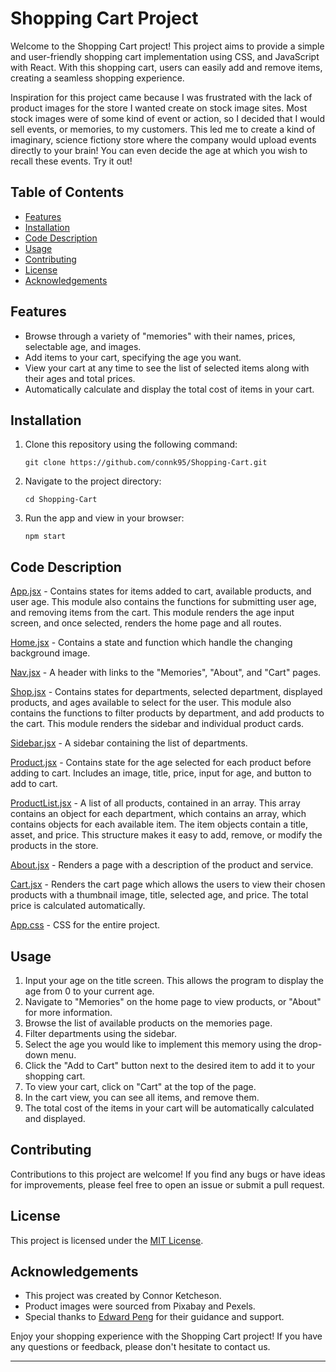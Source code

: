 # Shopping Cart Project

Welcome to the Shopping Cart project! This project aims to provide a simple and user-friendly shopping cart implementation using CSS, and JavaScript with React. With this shopping cart, users can easily add and remove items, creating a seamless shopping experience.

Inspiration for this project came because I was frustrated with the lack of product images for the store I wanted create on stock image sites. Most stock images were of some kind of event or action, so I decided that I would sell events, or memories, to my customers. This led me to create a kind of imaginary, science fictiony store where the company would upload events directly to your brain! You can even decide the age at which you wish to recall these events. Try it out!

## Table of Contents

- [Features](https://github.com/connk95/Shopping-Cart/blob/main/README.md#features)
- [Installation](https://github.com/connk95/Shopping-Cart/blob/main/README.md#installation)
- [Code Description](https://github.com/connk95/Shopping-Cart/blob/main/README.md#code-description)
- [Usage](https://github.com/connk95/Shopping-Cart/blob/main/README.md#usage)
- [Contributing](https://github.com/connk95/Shopping-Cart/blob/main/README.md#contributing)
- [License](https://github.com/connk95/Shopping-Cart/blob/main/README.md#license)
- [Acknowledgements](https://github.com/connk95/Shopping-Cart/blob/main/README.md#acknowledgements)

## Features

- Browse through a variety of "memories" with their names, prices, selectable age, and images.
- Add items to your cart, specifying the age you want.
- View your cart at any time to see the list of selected items along with their ages and total prices.
- Automatically calculate and display the total cost of items in your cart.

## Installation

1. Clone this repository using the following command:
   ```
   git clone https://github.com/connk95/Shopping-Cart.git
   ```

2. Navigate to the project directory:
   ```
   cd Shopping-Cart
   ```

3. Run the app and view in your browser:
   ```
   npm start
   ```

## Code Description

[App.jsx](https://github.com/connk95/Shopping-Cart/blob/main/src/App.jsx) - Contains states for items added to cart, available products, and user age. This module also contains the functions for submitting user age, and removing items from the cart. This module renders the age input screen, and once selected, renders the home page and all routes.

[Home.jsx](https://github.com/connk95/Shopping-Cart/blob/main/src/Site/Layout/Home/Home.jsx) - Contains a state and function which handle the changing background image.

[Nav.jsx](https://github.com/connk95/Shopping-Cart/blob/main/src/Site/Layout/Nav.jsx) - A header with links to the "Memories", "About", and "Cart" pages.

[Shop.jsx](https://github.com/connk95/Shopping-Cart/blob/main/src/Site/Layout/Shop/Shop.jsx) - Contains states for departments, selected department, displayed products, and ages available to select for the user. This module also contains the functions to filter products by department, and add products to the cart. This module renders the sidebar and individual product cards.

[Sidebar.jsx](https://github.com/connk95/Shopping-Cart/blob/main/src/Site/Layout/Sidebar.jsx) - A sidebar containing the list of departments.

[Product.jsx](https://github.com/connk95/Shopping-Cart/blob/main/src/Site/Products/Product.jsx) - Contains state for the age selected for each product before adding to cart. Includes an image, title, price, input for age, and button to add to cart.

[ProductList.jsx](https://github.com/connk95/Shopping-Cart/blob/main/src/Site/Products/ProductList.jsx) - A list of all products, contained in an array. This array contains an object for each department, which contains an array, which contains objects for each available item. The item objects contain a title, asset, and price. This structure makes it easy to add, remove, or modify the products in the store.

[About.jsx](https://github.com/connk95/Shopping-Cart/blob/main/src/Site/Layout/Shop/Shop.test.jsx) - Renders a page with a description of the product and service.

[Cart.jsx](https://github.com/connk95/Shopping-Cart/blob/main/src/Site/Layout/Cart/Cart.jsx) - Renders the cart page which allows the users to view their chosen products with a thumbnail image, title, selected age, and price. The total price is calculated automatically.

[App.css](https://github.com/connk95/Shopping-Cart/blob/main/src/App.css) - CSS for the entire project.

## Usage

1. Input your age on the title screen. This allows the program to display the age from 0 to your current age.
2. Navigate to "Memories" on the home page to view products, or "About" for more information.
3. Browse the list of available products on the memories page.
4. Filter departments using the sidebar.
5. Select the age you would like to implement this memory using the drop-down menu.
6. Click the "Add to Cart" button next to the desired item to add it to your shopping cart.
7. To view your cart, click on "Cart" at the top of the page.
8. In the cart view, you can see all items, and remove them.
9. The total cost of the items in your cart will be automatically calculated and displayed.

## Contributing

Contributions to this project are welcome! If you find any bugs or have ideas for improvements, please feel free to open an issue or submit a pull request.

## License

This project is licensed under the [MIT License](LICENSE).

## Acknowledgements

- This project was created by Connor Ketcheson.
- Product images were sourced from Pixabay and Pexels.
- Special thanks to [Edward Peng](https://github.com/edwardnz2017) for their guidance and support.

Enjoy your shopping experience with the Shopping Cart project! If you have any questions or feedback, please don't hesitate to contact us.

---
